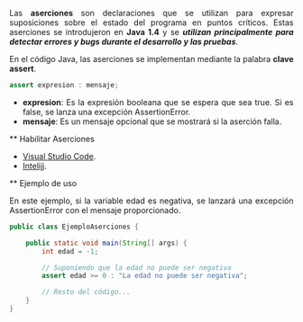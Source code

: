 <div align="justify">

Las __aserciones__ son declaraciones que se utilizan para expresar suposiciones sobre el estado del programa en puntos críticos. Estas aserciones se introdujeron en __Java 1.4__ y se ___utilizan principalmente para detectar errores y bugs durante el desarrollo y las pruebas___.

En el código Java, las aserciones se implementan mediante la palabra __clave assert__.

```java
assert expresion : mensaje;
```

- **expresion**: Es la expresión booleana que se espera que sea true. Si es false, se lanza una excepción AssertionError.
- **mensaje**: Es un mensaje opcional que se mostrará si la aserción falla.

** Habilitar Aserciones

- [Visual Studio Code](https://learn.microsoft.com/es-es/visualstudio/liveshare/use/enable-accessibility-features-visual-studio-code).
- [Intelijj](https://www.jetbrains.com/es-es/resharper/features/coding_assistance.html).

** Ejemplo de uso

En este ejemplo, si la variable edad es negativa, se lanzará una excepción AssertionError con el mensaje proporcionado.

```java
public class EjemploAserciones {

    public static void main(String[] args) {
        int edad = -1;

        // Suponiendo que la edad no puede ser negativa
        assert edad >= 0 : "La edad no puede ser negativa";

        // Resto del código...
    }
}

```


</div>